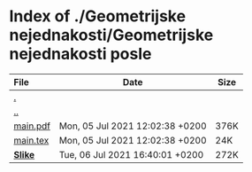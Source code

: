 # Index of ./Geometrijske nejednakosti/Geometrijske nejednakosti posle

File | Date | Size
:--- | --- | ---
[.](.) | |
[..](..) | |
[<span>main.pdf</span>](main.pdf) | Mon, 05 Jul 2021 12:02:38 +0200 | 376K
[<span>main.tex</span>](main.tex) | Mon, 05 Jul 2021 12:02:38 +0200 | 24K
[**<span>Slike</span>**](Slike) | Tue, 06 Jul 2021 16:40:01 +0200 | 272K
